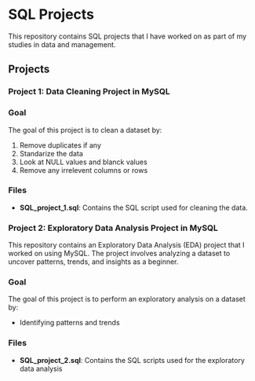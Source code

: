 # SQL Projects

This repository contains SQL projects that I have worked on as part of my studies in data and management.

## Projects

### Project 1: Data Cleaning Project in MySQL

### Goal
The goal of this project is to clean a dataset by:
1. Remove duplicates if any
2. Standarize the data
3. Look at NULL values and blanck values
4. Remove any irrelevent columns  or rows

### Files
- **SQL_project_1.sql**: Contains the SQL script used for cleaning the data.


### Project 2: Exploratory Data Analysis Project in MySQL

This repository contains an Exploratory Data Analysis (EDA) project that I worked on using MySQL. The project involves analyzing a dataset to uncover patterns, trends, and insights as a beginner.

### Goal
The goal of this project is to perform an exploratory analysis on a dataset by:
- Identifying patterns and trends

### Files
- **SQL_project_2.sql**: Contains the SQL scripts used for the exploratory data analysis
